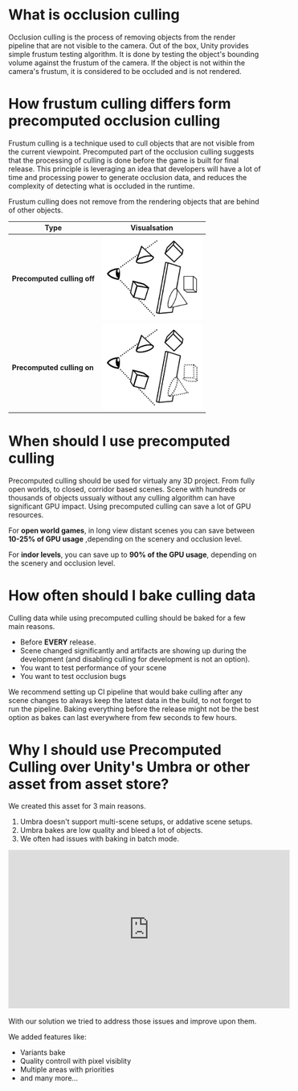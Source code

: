 # What is occlusion culling

Occlusion culling is the process of removing objects from the render pipeline that are not visible to the camera. Out of the box, Unity provides simple frustum testing algorithm. It is done by testing the object's bounding volume against the frustum of the camera. If the object is not within the camera's frustum, it is considered to be occluded and is not rendered.

# How frustum culling differs form precomputed occlusion culling

Frustum culling is a technique used to cull objects that are not visible from the current viewpoint. Precomputed part of the occlusion culling suggests that the processing of culling is done before the game is built for final release. This principle is leveraging an idea that developers will have a lot of time and processing power to generate occlusion data, and reduces the complexity of detecting what is occluded in the runtime.

Frustum culling does not remove from the rendering objects that are behind of other objects.

| Type | Visualsation | 
| --- | --- |
| **Precomputed culling off** | <img src="../images/culing_off.png" width="200" />|
| **Precomputed culling on** | <img src="../images/culing_on.png" width="200" /> |

# When should I use precomputed culling

Precomputed culling should be used for virtualy any 3D project. From fully open worlds, to closed, corridor based scenes. Scene with hundreds or thousands of objects ussualy without any culling algorithm can have significant GPU impact. Using precomputed culling can save a lot of GPU resources.

For **open world games**, in long view distant scenes you can save between **10-25% of GPU usage** ,depending on the scenery and occlusion level.

For **indor levels**, you can save up to **90% of the GPU usage**, depending on the scenery and occlusion level.

# How often should I bake culling data

Culling data while using precomputed culling should be baked for a few main reasons.

 - Before **EVERY** release.
 - Scene changed significantly and artifacts are showing up during the development (and disabling culling for development is not an option).
 - You want to test performance of your scene
 - You want to test occlusion bugs

We recommend setting up CI pipeline that would bake culling after any scene changes to always keep the latest data in the build, to not forget to run the pipeline. Baking everything before the release might not be the best option as bakes can last everywhere from few seconds to few hours.

# Why I should use Precomputed Culling over Unity's Umbra or other asset from asset store?

We created this asset for 3 main reasons.

1. Umbra doesn't support multi-scene setups, or addative scene setups.
2. Umbra bakes are low quality and bleed a lot of objects.
3. We often had issues with baking in batch mode.

<iframe width="560" height="315" src="https://www.youtube.com/embed/5deUO-gQKPM" title="YouTube video player" frameborder="0" allow="accelerometer; autoplay; clipboard-write; encrypted-media; gyroscope; picture-in-picture" allowfullscreen></iframe>

With our solution we tried to address those issues and improve upon them.

We added features like:
 - Variants bake
 - Quality controll with pixel visiblity
 - Multiple areas with priorities
 - and many more...
